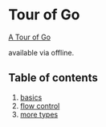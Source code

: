 # Tour of Go
[A Tour of Go](https://go.dev/tour/welcome/1)

available via offline.  

## Table of contents
1. [basics](./basics)
2. [flow control](./flowcontrol)
3. [more types](./moretypes)